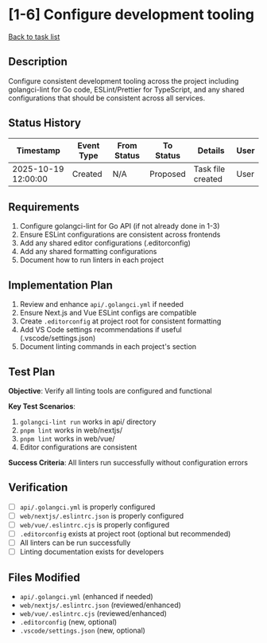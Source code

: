 # [1-6] Configure development tooling

[Back to task list](./tasks.md)

## Description

Configure consistent development tooling across the project including golangci-lint for Go code, ESLint/Prettier for TypeScript, and any shared configurations that should be consistent across all services.

## Status History

| Timestamp | Event Type | From Status | To Status | Details | User |
|-----------|------------|-------------|-----------|---------|------|
| 2025-10-19 12:00:00 | Created | N/A | Proposed | Task file created | User |

## Requirements

1. Configure golangci-lint for Go API (if not already done in 1-3)
2. Ensure ESLint configurations are consistent across frontends
3. Add any shared editor configurations (.editorconfig)
4. Add any shared formatting configurations
5. Document how to run linters in each project

## Implementation Plan

1. Review and enhance `api/.golangci.yml` if needed
2. Ensure Next.js and Vue ESLint configs are compatible
3. Create `.editorconfig` at project root for consistent formatting
4. Add VS Code settings recommendations if useful (.vscode/settings.json)
5. Document linting commands in each project's section

## Test Plan

**Objective**: Verify all linting tools are configured and functional

**Key Test Scenarios**:
1. `golangci-lint run` works in api/ directory
2. `pnpm lint` works in web/nextjs/
3. `pnpm lint` works in web/vue/
4. Editor configurations are consistent

**Success Criteria**: All linters run successfully without configuration errors

## Verification

- [ ] `api/.golangci.yml` is properly configured
- [ ] `web/nextjs/.eslintrc.json` is properly configured
- [ ] `web/vue/.eslintrc.cjs` is properly configured
- [ ] `.editorconfig` exists at project root (optional but recommended)
- [ ] All linters can be run successfully
- [ ] Linting documentation exists for developers

## Files Modified

- `api/.golangci.yml` (enhanced if needed)
- `web/nextjs/.eslintrc.json` (reviewed/enhanced)
- `web/vue/.eslintrc.cjs` (reviewed/enhanced)
- `.editorconfig` (new, optional)
- `.vscode/settings.json` (new, optional)

